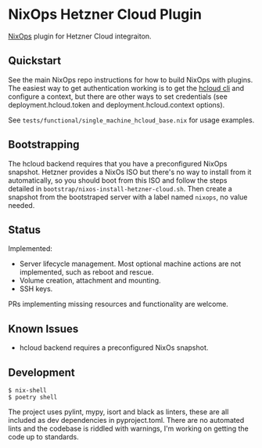# NixOps Hetzner Cloud Plugin

[NixOps](https://github.com/NixOS/nixops) plugin for Hetzner Cloud integraiton.

## Quickstart

See the main NixOps repo instructions for how to build NixOps with plugins. The easiest way to get
authentication working is to get the [hcloud cli](https://github.com/hetznercloud/cli) and
configure a context, but there are other ways to set credentials (see deployment.hcloud.token and
deployment.hcloud.context options).

See `tests/functional/single_machine_hcloud_base.nix` for usage examples.

## Bootstrapping

The hcloud backend requires that you have a preconfigured NixOps snapshot. Hetzner provides a NixOs
ISO but there's no way to install from it automatically, so you should boot from this ISO and
follow the steps detailed in `bootstrap/nixos-install-hetzner-cloud.sh`. Then create a snapshot
from the bootstraped server with a label named `nixops`, no value needed.

## Status

Implemented:
* Server lifecycle management. Most optional machine actions are not implemented, such as reboot
and rescue.
* Volume creation, attachment and mounting.
* SSH keys.

PRs implementing missing resources and functionality are welcome.

## Known Issues

* hcloud backend requires a preconfigured NixOs snapshot.

## Development

```shellsession
$ nix-shell
$ poetry shell
```

The project uses pylint, mypy, isort and black as linters, these are all included as dev
dependencies in pyproject.toml. There are no automated lints and the codebase is riddled with
warnings, I'm working on getting the code up to standards.
